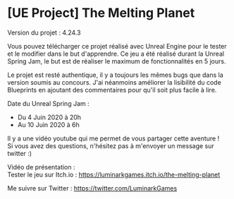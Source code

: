 # [UE Project] The Melting Planet

Version du projet : 4.24.3

Vous pouvez télécharger ce projet réalisé avec Unreal Engine pour le tester et le modifier dans le but d'apprendre. Ce jeu a été réalisé durant la Unreal Spring Jam, le but est de réaliser le maximum de fonctionnalités en 5 jours.

Le projet est resté authentique, il y a toujours les mêmes bugs que dans la version soumis au concours. J'ai néanmoins améliorer la lisibilité du code Blueprints en ajoutant des commentaires pour qu'il soit plus facile à lire.

Date du Unreal Spring Jam : 
- Du  4 Juin 2020 à 20h
- Au 10 Juin 2020 à  6h


Il y a une vidéo youtube qui me permet de vous partager cette aventure ! \
Si vous avez des questions, n'hésitez pas à m'envoyer un message sur twitter :)

Vidéo de présentation :  \
Tester le jeu sur Itch.io : https://luminarkgames.itch.io/the-melting-planet

Me suivre sur Twitter : https://twitter.com/LuminarkGames
